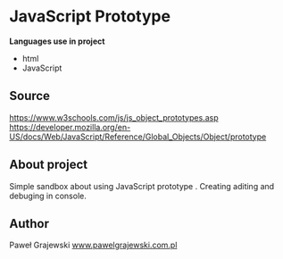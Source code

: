 # JavaScript Prototype 
**Languages use in project**

* html
* JavaScript

## Source

https://www.w3schools.com/js/js_object_prototypes.asp
https://developer.mozilla.org/en-US/docs/Web/JavaScript/Reference/Global_Objects/Object/prototype


## About project 

Simple sandbox about using JavaScript prototype . Creating aditing and debuging in console. 

## Author

Paweł Grajewski
www.pawelgrajewski.com.pl